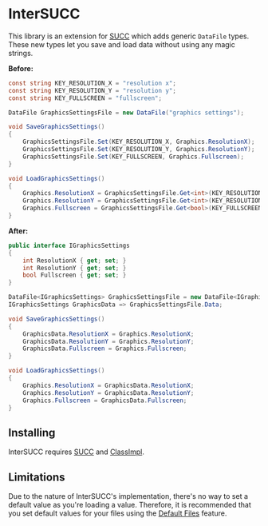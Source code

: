 # InterSUCC
This library is an extension for [SUCC](https://github.com/JimmyCushnie/SUCC) which adds generic `DataFile` types. These new types let you save and load data without using any magic strings.

**Before:**

```csharp
const string KEY_RESOLUTION_X = "resolution x";
const string KEY_RESOLUTION_Y = "resolution y";
const string KEY_FULLSCREEN = "fullscreen";

DataFile GraphicsSettingsFile = new DataFile("graphics settings");

void SaveGraphicsSettings()
{
    GraphicsSettingsFile.Set(KEY_RESOLUTION_X, Graphics.ResolutionX);
    GraphicsSettingsFile.Set(KEY_RESOLUTION_Y, Graphics.ResolutionY);
    GraphicsSettingsFile.Set(KEY_FULLSCREEN, Graphics.Fullscreen);
}

void LoadGraphicsSettings()
{
    Graphics.ResolutionX = GraphicsSettingsFile.Get<int>(KEY_RESOLUTION_X);
    Graphics.ResolutionY = GraphicsSettingsFile.Get<int>(KEY_RESOLUTION_Y);
    Graphics.Fullscreen = GraphicsSettingsFile.Get<bool>(KEY_FULLSCREEN);
}
```

**After:**

```csharp
public interface IGraphicsSettings
{
    int ResolutionX { get; set; }
    int ResolutionY { get; set; }
    bool Fullscreen { get; set; }
}

DataFile<IGraphicsSettings> GraphicsSettingsFile = new DataFile<IGraphicsSettings>("graphics settings");
IGraphicsSettings GraphicsData => GraphicsSettingsFile.Data;

void SaveGraphicsSettings()
{
    GraphicsData.ResolutionX = Graphics.ResolutionX;
    GraphicsData.ResolutionY = Graphics.ResolutionY;
    GraphicsData.Fullscreen = Graphics.Fullscreen;
}

void LoadGraphicsSettings()
{
    Graphics.ResolutionX = GraphicsData.ResolutionX;
    Graphics.ResolutionY = GraphicsData.ResolutionY;
    Graphics.Fullscreen = GraphicsData.Fullscreen;
}
```

## Installing

InterSUCC requires [SUCC](https://github.com/JimmyCushnie/SUCC) and [ClassImpl](https://github.com/pipe01/classimpl).

## Limitations

Due to the nature of InterSUCC's implementation, there's no way to set a default value as you're loading a value. Therefore, it is recommended that you set default values for your files using the [Default Files](https://github.com/JimmyCushnie/SUCC/wiki/Additional-DataFile-Functionality#default-files) feature.

